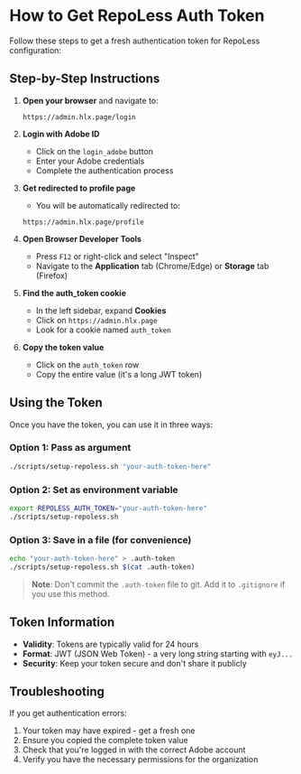 # How to Get RepoLess Auth Token

Follow these steps to get a fresh authentication token for RepoLess configuration:

## Step-by-Step Instructions

1. **Open your browser** and navigate to:
   ```
   https://admin.hlx.page/login
   ```

2. **Login with Adobe ID**
   - Click on the `login_adobe` button
   - Enter your Adobe credentials
   - Complete the authentication process

3. **Get redirected to profile page**
   - You will be automatically redirected to:
   ```
   https://admin.hlx.page/profile
   ```

4. **Open Browser Developer Tools**
   - Press `F12` or right-click and select "Inspect"
   - Navigate to the **Application** tab (Chrome/Edge) or **Storage** tab (Firefox)

5. **Find the auth_token cookie**
   - In the left sidebar, expand **Cookies**
   - Click on `https://admin.hlx.page`
   - Look for a cookie named `auth_token`

6. **Copy the token value**
   - Click on the `auth_token` row
   - Copy the entire value (it's a long JWT token)

## Using the Token

Once you have the token, you can use it in three ways:

### Option 1: Pass as argument
```bash
./scripts/setup-repoless.sh "your-auth-token-here"
```

### Option 2: Set as environment variable
```bash
export REPOLESS_AUTH_TOKEN="your-auth-token-here"
./scripts/setup-repoless.sh
```

### Option 3: Save in a file (for convenience)
```bash
echo "your-auth-token-here" > .auth-token
./scripts/setup-repoless.sh $(cat .auth-token)
```

> **Note**: Don't commit the `.auth-token` file to git. Add it to `.gitignore` if you use this method.

## Token Information

- **Validity**: Tokens are typically valid for 24 hours
- **Format**: JWT (JSON Web Token) - a very long string starting with `eyJ...`
- **Security**: Keep your token secure and don't share it publicly

## Troubleshooting

If you get authentication errors:
1. Your token may have expired - get a fresh one
2. Ensure you copied the complete token value
3. Check that you're logged in with the correct Adobe account
4. Verify you have the necessary permissions for the organization
